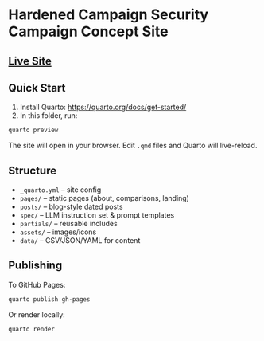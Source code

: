 # Hardened Campaign Security Campaign Concept Site

## [Live Site](https://codetricity.github.io/hardened-container/pages/index.html)

## Quick Start

1. Install Quarto: <https://quarto.org/docs/get-started/>
2. In this folder, run:

```bash
quarto preview
```

The site will open in your browser. Edit `.qmd` files and Quarto will live-reload.

## Structure

- `_quarto.yml` – site config
- `pages/` – static pages (about, comparisons, landing)
- `posts/` – blog-style dated posts
- `spec/` – LLM instruction set & prompt templates
- `partials/` – reusable includes
- `assets/` – images/icons
- `data/` – CSV/JSON/YAML for content

## Publishing

To GitHub Pages:

```bash
quarto publish gh-pages
```

Or render locally:

```bash
quarto render
```
